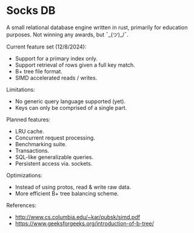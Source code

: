 # Socks DB

A small relational database engine written in rust, primarily for education purposes. Not winning any awards, but ¯\_(ツ)_/¯.

Current feature set (12/8/2024):
- Support for a primary index only.
- Support retrieval of rows given a full key match.
- B+ tree file format.
- SIMD accelerated reads / writes.

Limitations:
- No generic query language supported (yet).
- Keys can only be comprised of a single part.

Planned features:
- LRU cache.
- Concurrent request processing.
- Benchmarking suite.
- Transactions.
- SQL-like generalizable queries.
- Persistent access via. sockets.

Optimizations:
- Instead of using protos, read & write raw data.
- More efficient B+ tree balancing scheme.

References:
- http://www.cs.columbia.edu/~kar/pubsk/simd.pdf
- https://www.geeksforgeeks.org/introduction-of-b-tree/
